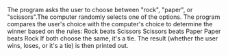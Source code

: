 The program asks the user to choose between "rock", "paper", or "scissors".The computer randomly selects one of the options.
The program compares the user's choice with the computer's choice to determine the winner based on the rules:
Rock beats Scissors
Scissors beats Paper
Paper beats Rock
If both choose the same, it's a tie.
The result (whether the user wins, loses, or it's a tie) is then printed out.
